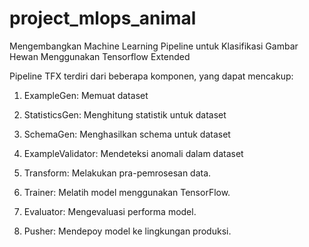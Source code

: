 # project_mlops_animal

Mengembangkan Machine Learning Pipeline untuk Klasifikasi Gambar Hewan Menggunakan Tensorflow Extended

Pipeline TFX terdiri dari beberapa komponen, yang dapat mencakup:

1. ExampleGen: Memuat dataset

2. StatisticsGen: Menghitung statistik untuk dataset

3. SchemaGen: Menghasilkan schema untuk dataset

4. ExampleValidator: Mendeteksi anomali dalam dataset

5. Transform: Melakukan pra-pemrosesan data.

6. Trainer: Melatih model menggunakan TensorFlow.

7. Evaluator: Mengevaluasi performa model.
  
8. Pusher: Mendepoy model ke lingkungan produksi.
